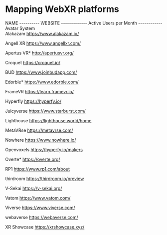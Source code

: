 # Mapping WebXR platforms

NAME        ----------  WEBSITE            -------------           Active Users per Month   ------------   Avatar System  
Alakazam    	https://www.alakazam.io/

Angell XR     https://www.angellxr.com/

Apertus VR* 	http://apertusvr.org/

Croquet       https://croquet.io/

BUD         	https://www.joinbudapp.com/

Edorble*	    https://www.edorble.com/

FrameVR	      https://learn.framevr.io/

Hyperfly	    https://hyperfy.io/

Juicyverse   https://www.starburst.com/

Lighthouse	  https://lighthouse.world/home

MetaVRse https://metavrse.com/

Nowhere https://www.nowhere.io/

Openvoxels	  https://hyperfy.io/makers

Overte*       https://overte.org/

RP1	          https://www.rp1.com/about

thirdroom	    https://thirdroom.io/preview

V-Sekai	      https://v-sekai.org/

Vatom	        https://www.vatom.com/

Viverse	      https://www.viverse.com/

webaverse	    https://webaverse.com/

XR Showcase	  https://xrshowcase.xyz/
